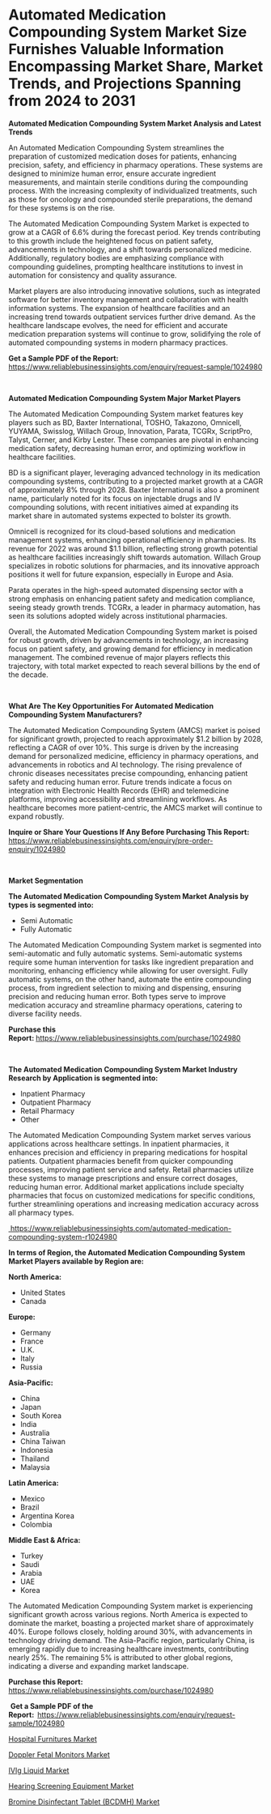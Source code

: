 <p><h1>Automated Medication Compounding System Market Size Furnishes Valuable Information Encompassing Market Share, Market Trends, and Projections Spanning from 2024 to 2031</h1></p><p><strong>Automated Medication Compounding System Market Analysis and Latest Trends</strong></p>
<p><p>An Automated Medication Compounding System streamlines the preparation of customized medication doses for patients, enhancing precision, safety, and efficiency in pharmacy operations. These systems are designed to minimize human error, ensure accurate ingredient measurements, and maintain sterile conditions during the compounding process. With the increasing complexity of individualized treatments, such as those for oncology and compounded sterile preparations, the demand for these systems is on the rise.</p><p>The Automated Medication Compounding System Market is expected to grow at a CAGR of 6.6% during the forecast period. Key trends contributing to this growth include the heightened focus on patient safety, advancements in technology, and a shift towards personalized medicine. Additionally, regulatory bodies are emphasizing compliance with compounding guidelines, prompting healthcare institutions to invest in automation for consistency and quality assurance.</p><p>Market players are also introducing innovative solutions, such as integrated software for better inventory management and collaboration with health information systems. The expansion of healthcare facilities and an increasing trend towards outpatient services further drive demand. As the healthcare landscape evolves, the need for efficient and accurate medication preparation systems will continue to grow, solidifying the role of automated compounding systems in modern pharmacy practices.</p></p>
<p><strong>Get a Sample PDF of the Report:&nbsp;</strong> <a href="https://www.reliablebusinessinsights.com/enquiry/request-sample/1024980?utm_campaign=1091&utm_medium=2&utm_source=Github&utm_content=ia&utm_term=05112024&utm_id=automated-medication-compounding-system">https://www.reliablebusinessinsights.com/enquiry/request-sample/1024980</a></p>
<p>&nbsp;</p>
<p><strong>Automated Medication Compounding System Major Market Players</strong></p>
<p><p>The Automated Medication Compounding System market features key players such as BD, Baxter International, TOSHO, Takazono, Omnicell, YUYAMA, Swisslog, Willach Group, Innovation, Parata, TCGRx, ScriptPro, Talyst, Cerner, and Kirby Lester. These companies are pivotal in enhancing medication safety, decreasing human error, and optimizing workflow in healthcare facilities.</p><p>BD is a significant player, leveraging advanced technology in its medication compounding systems, contributing to a projected market growth at a CAGR of approximately 8% through 2028. Baxter International is also a prominent name, particularly noted for its focus on injectable drugs and IV compounding solutions, with recent initiatives aimed at expanding its market share in automated systems expected to bolster its growth.</p><p>Omnicell is recognized for its cloud-based solutions and medication management systems, enhancing operational efficiency in pharmacies. Its revenue for 2022 was around $1.1 billion, reflecting strong growth potential as healthcare facilities increasingly shift towards automation. Willach Group specializes in robotic solutions for pharmacies, and its innovative approach positions it well for future expansion, especially in Europe and Asia.</p><p>Parata operates in the high-speed automated dispensing sector with a strong emphasis on enhancing patient safety and medication compliance, seeing steady growth trends. TCGRx, a leader in pharmacy automation, has seen its solutions adopted widely across institutional pharmacies.</p><p>Overall, the Automated Medication Compounding System market is poised for robust growth, driven by advancements in technology, an increasing focus on patient safety, and growing demand for efficiency in medication management. The combined revenue of major players reflects this trajectory, with total market expected to reach several billions by the end of the decade.</p></p>
<p>&nbsp;</p>
<p><strong>What Are The Key Opportunities For Automated Medication Compounding System Manufacturers?</strong></p>
<p><p>The Automated Medication Compounding System (AMCS) market is poised for significant growth, projected to reach approximately $1.2 billion by 2028, reflecting a CAGR of over 10%. This surge is driven by the increasing demand for personalized medicine, efficiency in pharmacy operations, and advancements in robotics and AI technology. The rising prevalence of chronic diseases necessitates precise compounding, enhancing patient safety and reducing human error. Future trends indicate a focus on integration with Electronic Health Records (EHR) and telemedicine platforms, improving accessibility and streamlining workflows. As healthcare becomes more patient-centric, the AMCS market will continue to expand robustly.</p></p>
<p><strong>Inquire or Share Your Questions If Any Before Purchasing This Report:</strong> <a href="https://www.reliablebusinessinsights.com/enquiry/pre-order-enquiry/1024980?utm_campaign=1091&utm_medium=2&utm_source=Github&utm_content=ia&utm_term=05112024&utm_id=automated-medication-compounding-system">https://www.reliablebusinessinsights.com/enquiry/pre-order-enquiry/1024980</a></p>
<p>&nbsp;</p>
<p><strong>Market Segmentation</strong></p>
<p><strong>The Automated Medication Compounding System Market Analysis by types is segmented into:</strong></p>
<p><ul><li>Semi Automatic</li><li>Fully Automatic</li></ul></p>
<p><p>The Automated Medication Compounding System market is segmented into semi-automatic and fully automatic systems. Semi-automatic systems require some human intervention for tasks like ingredient preparation and monitoring, enhancing efficiency while allowing for user oversight. Fully automatic systems, on the other hand, automate the entire compounding process, from ingredient selection to mixing and dispensing, ensuring precision and reducing human error. Both types serve to improve medication accuracy and streamline pharmacy operations, catering to diverse facility needs.</p></p>
<p><strong>Purchase this Report:&nbsp;</strong><a href="https://www.reliablebusinessinsights.com/purchase/1024980?utm_campaign=1091&utm_medium=2&utm_source=Github&utm_content=ia&utm_term=05112024&utm_id=automated-medication-compounding-system">https://www.reliablebusinessinsights.com/purchase/1024980</a></p>
<p>&nbsp;</p>
<p><strong>The Automated Medication Compounding System Market Industry Research by Application is segmented into:</strong></p>
<p><ul><li>Inpatient Pharmacy</li><li>Outpatient Pharmacy</li><li>Retail Pharmacy</li><li>Other</li></ul></p>
<p><p>The Automated Medication Compounding System market serves various applications across healthcare settings. In inpatient pharmacies, it enhances precision and efficiency in preparing medications for hospital patients. Outpatient pharmacies benefit from quicker compounding processes, improving patient service and safety. Retail pharmacies utilize these systems to manage prescriptions and ensure correct dosages, reducing human error. Additional market applications include specialty pharmacies that focus on customized medications for specific conditions, further streamlining operations and increasing medication accuracy across all pharmacy types.</p></p>
<p><a href="https://www.reliablebusinessinsights.com/automated-medication-compounding-system-r1024980?utm_campaign=1091&utm_medium=2&utm_source=Github&utm_content=ia&utm_term=05112024&utm_id=automated-medication-compounding-system">&nbsp;https://www.reliablebusinessinsights.com/automated-medication-compounding-system-r1024980</a></p>
<p><strong>In terms of Region, the Automated Medication Compounding System Market Players available by Region are:</strong></p>
<p>
    <p> <strong> North America: </strong>
        <ul>
            <li>United States</li>
            <li>Canada</li>
        </ul>
        </p> 
    <p> <strong> Europe: </strong>
        <ul>
            <li>Germany</li>
            <li>France</li>
            <li>U.K.</li>
            <li>Italy</li>
            <li>Russia</li>
        </ul>
        </p> 
    <p> <strong> Asia-Pacific: </strong>
        <ul>
            <li>China</li>
            <li>Japan</li>
            <li>South Korea</li>
            <li>India</li>
            <li>Australia</li>
            <li>China Taiwan</li>
            <li>Indonesia</li>
            <li>Thailand</li>
            <li>Malaysia</li>
        </ul>
        </p> 
    <p> <strong> Latin America: </strong>
        <ul>
            <li>Mexico</li>
            <li>Brazil</li>
            <li>Argentina Korea</li>
            <li>Colombia</li>
        </ul>
        </p> 
    <p> <strong> Middle East & Africa: </strong>
        <ul>
            <li>Turkey</li>
            <li>Saudi</li>
            <li>Arabia</li>
            <li>UAE</li>
            <li>Korea</li>
        </ul>
    </p>
    </p>
<p><p>The Automated Medication Compounding System market is experiencing significant growth across various regions. North America is expected to dominate the market, boasting a projected market share of approximately 40%. Europe follows closely, holding around 30%, with advancements in technology driving demand. The Asia-Pacific region, particularly China, is emerging rapidly due to increasing healthcare investments, contributing nearly 25%. The remaining 5% is attributed to other global regions, indicating a diverse and expanding market landscape.</p></p>
<p><strong>Purchase this Report: </strong><a href="https://www.reliablebusinessinsights.com/purchase/1024980?utm_campaign=1091&utm_medium=2&utm_source=Github&utm_content=ia&utm_term=05112024&utm_id=automated-medication-compounding-system">https://www.reliablebusinessinsights.com/purchase/1024980</a></p>
<p>&nbsp;<strong>Get a Sample PDF of the Report:&nbsp;&nbsp;</strong><a href="https://www.reliablebusinessinsights.com/enquiry/request-sample/1024980?utm_campaign=1091&utm_medium=2&utm_source=Github&utm_content=ia&utm_term=05112024&utm_id=automated-medication-compounding-system">https://www.reliablebusinessinsights.com/enquiry/request-sample/1024980</a></p>
<p><strong></strong></p>
<p><p><a href="https://issuu.com/reportprime-2/docs/hospital-furnitures-market-size-203_53586eb2d2cb16?utm_campaign=1091&utm_medium=2&utm_source=Github&utm_content=ia&utm_term=05112024&utm_id=automated-medication-compounding-system">Hospital Furnitures Market</a></p><p><a href="https://issuu.com/reportprime-2/docs/doppler-fetal-monitors-market-size-_7a2bd71cbb1c61?utm_campaign=1091&utm_medium=2&utm_source=Github&utm_content=ia&utm_term=05112024&utm_id=automated-medication-compounding-system">Doppler Fetal Monitors Market</a></p><p><a href="https://github.com/maniehilp9ib/Market-Research-Report-List-1/blob/main/ivig-liquid-market.md?utm_campaign=1091&utm_medium=2&utm_source=Github&utm_content=ia&utm_term=05112024&utm_id=automated-medication-compounding-system">IVIg Liquid Market</a></p><p><a href="https://issuu.com/reportprime-2/docs/hearing-screening-equipment-market-_f538e8fa0adeb8?utm_campaign=1091&utm_medium=2&utm_source=Github&utm_content=ia&utm_term=05112024&utm_id=automated-medication-compounding-system">Hearing Screening Equipment Market</a></p><p><a href="https://github.com/burdgexaraeqn/Market-Research-Report-List-1/blob/main/bromine-disinfectant-tablet-bcdmh-market.md?utm_campaign=1091&utm_medium=2&utm_source=Github&utm_content=ia&utm_term=05112024&utm_id=automated-medication-compounding-system">Bromine Disinfectant Tablet (BCDMH) Market</a></p></p>